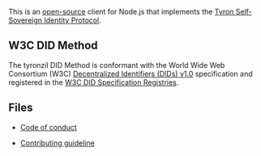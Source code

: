 This is an [open-source](./LICENSE) client for Node.js that implements the [Tyron Self-Sovereign Identity Protocol](https://www.ssiprotocol.com).

## W3C DID Method

The tyronzil DID Method is conformant with the World Wide Web Consortium (W3C) [Decentralized Identifiers (DIDs) v1.0](https://w3c.github.io/did-core/) specification and registered in the [W3C DID Specification Registries](https://w3c.github.io/did-spec-registries/).

## Files

- [Code of conduct](./files/CODE_OF_CONDUCT.md)

- [Contributing guideline](./files/CONTRIBUTING.md)
